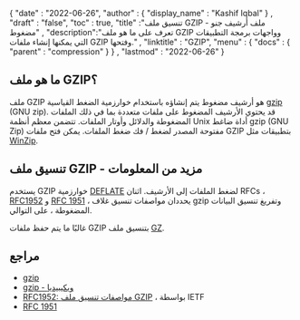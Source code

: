 {
  "date" : "2022-06-26",
  "author" : {
    "display_name" : "Kashif Iqbal"
} ,
  "draft" : "false",
  "toc" : true,
  "title" :"تنسيق ملف GZIP - ملف أرشيف جنو مضغوط" ,
  "description":"تعرف على ما هو ملف GZIP وواجهات برمجة التطبيقات التي يمكنها إنشاء ملفات GZIP وفتحها." ,
  "linktitle" : "GZIP",
  "menu" : {
    "docs" : {
      "parent" : "compression"
}
} ,
  "lastmod" : "2022-06-26"
}

## ما هو ملف GZIP؟

ملف GZIP هو أرشيف مضغوط يتم إنشاؤه باستخدام خوارزمية الضغط القياسية [gzip](https://en.wikipedia.org/wiki/Gzip) (GNU zip). قد يحتوي الأرشيف المضغوط على ملفات متعددة بما في ذلك الملفات المضغوطة والدلائل وأوتار الملفات. تتضمن معظم أنظمة Unix أداة ضاغط gzip (GNU Zip) مفتوحة المصدر لضغط / فك ضغط الملفات. يمكن فتح ملفات GZIP بتطبيقات مثل [WinZip](https://www.winzip.com/en/).

## تنسيق ملف GZIP - مزيد من المعلومات

يستخدم GZIP خوارزمية [DEFLATE](https://en.wikipedia.org/wiki/DEFLATE) لضغط الملفات إلى الأرشيف. اثنان RFCs ، [RFC1952](https://tools.ietf.org/html/rfc1952) و [RFC 1951](https://tools.ietf.org/html/rfc1951) ، يحددان مواصفات تنسيق غلاف gzip وتفريغ تنسيق البيانات المضغوطة ، على التوالي.

غالبًا ما يتم حفظ ملفات GZIP بتنسيق ملف [GZ](/ar/compression/gz/).

## مراجع

* [gzip](http://www.gzip.org/)
* [gzip - ويكيبيديا](https://en.wikipedia.org/wiki/Gzip)
* [RFC1952: مواصفات تنسيق ملف GZIP](https://datatracker.ietf.org/doc/html/rfc1952) ، بواسطة IETF
* [RFC 1951](https://tools.ietf.org/html/rfc1951)

